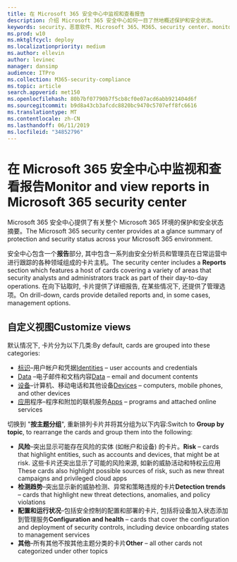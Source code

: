 ```yaml
---
title: 在 Microsoft 365 安全中心中监视和查看报告
description: 介绍 Microsoft 365 安全中心如何一目了然地概述保护和安全状态。
keywords: security、恶意软件、Microsoft 365、M365、security center、monitor、report、status
ms.prod: w10
ms.mktglfcycl: deploy
ms.localizationpriority: medium
ms.author: ellevin
author: levinec
manager: dansimp
audience: ITPro
ms.collection: M365-security-compliance
ms.topic: article
search.appverid: met150
ms.openlocfilehash: 80b7bf07790b7f5cb8cf0e07acd6abb921404d6f
ms.sourcegitcommit: b9d8a43cb3afcdc8820bc9470c5707eff8fc6616
ms.translationtype: MT
ms.contentlocale: zh-CN
ms.lasthandoff: 06/11/2019
ms.locfileid: "34852796"
---
```

# <a name="monitor-and-view-reports-in-microsoft-365-security-center"></a><span data-ttu-id="53065-104">在 Microsoft 365 安全中心中监视和查看报告</span><span class="sxs-lookup"><span data-stu-id="53065-104">Monitor and view reports in Microsoft 365 security center</span></span>

<span data-ttu-id="53065-105">Microsoft 365 安全中心提供了有关整个 Microsoft 365 环境的保护和安全状态摘要。</span><span class="sxs-lookup"><span data-stu-id="53065-105">The Microsoft 365 security center provides at a glance summary of protection and security status across your Microsoft 365 environment.</span></span>

<span data-ttu-id="53065-106">安全中心包含一个**报告**部分, 其中包含一系列由安全分析员和管理员在日常运营中进行跟踪的各种领域组成的卡片主机。</span><span class="sxs-lookup"><span data-stu-id="53065-106">The security center includes a **Reports** section which features a host of cards covering a variety of areas that security analysts and administrators track as part of their day-to-day operations.</span></span> <span data-ttu-id="53065-107">在向下钻取时, 卡片提供了详细报告, 在某些情况下, 还提供了管理选项。</span><span class="sxs-lookup"><span data-stu-id="53065-107">On drill-down, cards provide detailed reports and, in some cases, management options.</span></span>

## <a name="customize-views"></a><span data-ttu-id="53065-108">自定义视图</span><span class="sxs-lookup"><span data-stu-id="53065-108">Customize views</span></span>

<span data-ttu-id="53065-109">默认情况下, 卡片分为以下几类:</span><span class="sxs-lookup"><span data-stu-id="53065-109">By default, cards are grouped into these categories:</span></span>
  
* <span data-ttu-id="53065-110">[标识](monitor-and-report-identities.md)–用户帐户和凭据</span><span class="sxs-lookup"><span data-stu-id="53065-110">[Identities](monitor-and-report-identities.md) – user accounts and credentials</span></span>
* <span data-ttu-id="53065-111">[Data](monitor-data.md) –电子邮件和文档内容</span><span class="sxs-lookup"><span data-stu-id="53065-111">[Data](monitor-data.md) – email and document contents</span></span>
* <span data-ttu-id="53065-112">[设备](monitor-devices.md)–计算机、移动电话和其他设备</span><span class="sxs-lookup"><span data-stu-id="53065-112">[Devices](monitor-devices.md) – computers, mobile phones, and other devices</span></span>
* <span data-ttu-id="53065-113">[应用](monitor-apps.md)程序–程序和附加的联机服务</span><span class="sxs-lookup"><span data-stu-id="53065-113">[Apps](monitor-apps.md) – programs and attached online services</span></span>

<span data-ttu-id="53065-114">切换到 "**按主题分组**", 重新排列卡片并将其分组为以下内容:</span><span class="sxs-lookup"><span data-stu-id="53065-114">Switch to **Group by topic**, to rearrange the cards and group them into the following:</span></span>

* <span data-ttu-id="53065-115">**风险**–突出显示可能存在风险的实体 (如帐户和设备) 的卡片。</span><span class="sxs-lookup"><span data-stu-id="53065-115">**Risk** – cards that highlight entities, such as accounts and devices, that might be at risk.</span></span> <span data-ttu-id="53065-116">这些卡片还突出显示了可能的风险来源, 如新的威胁活动和特权云应用</span><span class="sxs-lookup"><span data-stu-id="53065-116">These cards also highlight possible sources of risk, such as new threat campaigns and privileged cloud apps</span></span>  
* <span data-ttu-id="53065-117">**检测趋势**–突出显示新的威胁检测、异常和策略违规的卡片</span><span class="sxs-lookup"><span data-stu-id="53065-117">**Detection trends** – cards that highlight new threat detections, anomalies, and policy violations</span></span>
* <span data-ttu-id="53065-118">**配置和运行状况**–包括安全控制的配置和部署的卡片, 包括将设备加入状态添加到管理服务</span><span class="sxs-lookup"><span data-stu-id="53065-118">**Configuration and health** – cards that cover the configuration and deployment of security controls, including device onboarding states to management services</span></span>
* <span data-ttu-id="53065-119">**其他**–所有其他不按其他主题分类的卡片</span><span class="sxs-lookup"><span data-stu-id="53065-119">**Other** – all other cards not categorized under other topics</span></span>

